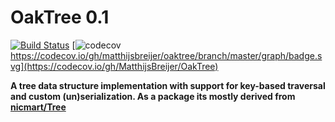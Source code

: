 # OakTree 0.1 
[![Build Status](https://travis-ci.org/MatthijsBreijer/OakTree.svg?branch=master)](https://travis-ci.org/MatthijsBreijer/OakTree) 
[![codecov]()https://codecov.io/gh/matthijsbreijer/oaktree/branch/master/graph/badge.svg](https://codecov.io/gh/MatthijsBreijer/OakTree)

**A tree data structure implementation with support for key-based traversal and custom (un)serialization. As a package its mostly derived from [nicmart/Tree](https://github.com/nicmart/Tree)**
